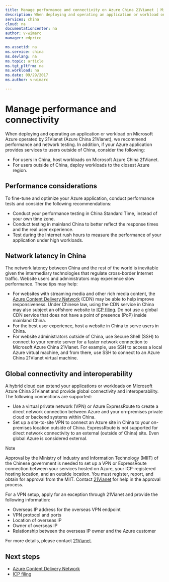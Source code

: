 ```yaml
---
title: Manage performance and connectivity on Azure China 21Vianet | Microsoft Docs
description: When deploying and operating an application or workload on Microsoft Azure China 21Vianet, we recommend performance and network testing. If your Azure application provides services to users outside of China, there are other considerations as well.
services: china
cloud: na
documentationcenter: na
author: v-wimarc
manager: edprice

ms.assetid: na
ms.service: china
ms.devlang: na
ms.topic: article
ms.tgt_pltfrm: na
ms.workload: na
ms.date: 09/29/2017
ms.author: v-wimarc

---
```

# Manage performance and connectivity
When deploying and operating an application or workload on Microsoft Azure operated by 21Vianet (Azure China 21Vianet), we recommend performance and network testing. 
In addition, if your Azure application provides services to users outside of China, consider the following:
- For users in China, host workloads on Microsoft Azure China 21Vianet.
- For users outside of China, deploy workloads to the closest Azure region.

## Performance considerations
To fine-tune and optimize your Azure application, conduct performance tests and consider the following recommendations: 
- Conduct your performance testing in China Standard Time, instead of your own time zone. 
- Conduct testing in mainland China to better reflect the response times and the real user experience.
- Test during the Internet rush hours to measure the performance of your application under high workloads. 

## Network latency in China
The network latency between China and the rest of the world is inevitable given the intermediary technologies that regulate cross-border Internet traffic. Website users and administrators may experience slow performance. These tips may help: 
- For websites with streaming media and other rich media content, the [Azure Content Delivery Network](/azure/china/china-get-started-service-cdn) (CDN) may be able to help improve responsiveness. Under Chinese law, using the CDN service in China may also subject an offshore website to [ICP filing](/azure/china/china-overview-policies). Do not use a global CDN service that does not have a point of presence (PoP) inside mainland China.
- For the best user experience, host a website in China to serve users in China.
- For website administrators outside of China, use Secure Shell (SSH) to connect to your remote server for a faster network connection to Microsoft Azure China 21Vianet. For example, use SSH to access a local Azure virtual machine, and from there, use SSH to connect to an Azure China 21Vianet virtual machine. 

## Global connectivity and interoperability
A hybrid cloud can extend your applications or workloads on Microsoft Azure China 21Vianet and provide global connectivity and interoperability. The following connections are supported:
- Use a virtual private network (VPN) or Azure ExpressRoute to create a direct network connection between Azure and your on-premises private cloud or backend systems within China.
- Set up a site-to-site VPN to connect an Azure site in China to your on-premises location outside of China. ExpressRoute is not supported for direct network connectivity to an external (outside of China) site. Even global Azure is considered external.

> [!NOTE]
> Approval by the Ministry of Industry and Information Technology (MIIT) of the Chinese government is needed to set up a VPN or ExpressRoute connection between your services hosted on Azure, your ICP-registered hosting location, and an outside location. You must register, report, and obtain for approval from the MIIT. Contact [21Vianet](mailto:icpsupport@oe.21vianet.com) for help in the approval process.

For a VPN setup, apply for an exception through 21Vianet and provide the following information:
- Overseas IP address for the overseas VPN endpoint
- VPN protocol and ports
- Location of overseas IP
- Owner of overseas IP
- Relationship between the overseas IP owner and the Azure customer

For more details, please contact [21Vianet](mailto:icpsupport@oe.21vianet.com).

## Next steps
- [Azure Content Delivery Network](/azure/china/china-get-started-service-cdn)
- [ICP filing](/azure/china/china-overview-policies)


